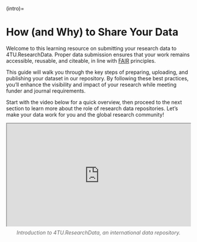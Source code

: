 (intro)=
# How (and Why) to Share Your Data

<style>
    .responsive-iframe-container {
        position: relative;
        overflow: hidden;
        padding-top: 56.25%; /* 16:9 Aspect Ratio */
        width: 100%;
    }

    .responsive-iframe-container iframe {
        position: absolute;
        top: 0;
        left: 0;
        width: 100%;
        height: 100%;
    }
    
    /* Add this block to centralize the caption */
    .caption {
        text-align: center;
        font-style: italic;
        margin-top: 8px;
        color: #666;
    }
</style>

Welcome to this learning resource on submitting your research data to 4TU.ResearchData. Proper data submission ensures that your work remains accessible, reusable, and citeable, in line with [FAIR](https://book.the-turing-way.org/reproducible-research/rdm/rdm-fair) principles.
 
This guide will walk you through the key steps of preparing, uploading, and publishing your dataset in our repository. By following these best practices, you’ll enhance the visibility and impact of your research while meeting funder and journal requirements.
 
Start with the video below for a quick overview, then proceed to the next section to learn more about the role of research data repositories. Let’s make your data work for you and the global research community!

<div class="responsive-iframe-container">
    <iframe src="https://www.youtube.com/embed/DdjDSmhOa64" allowfullscreen="allowfullscreen" allow="autoplay *; geolocation *; microphone *; camera *; midi *; encrypted-media *"></iframe>
</div>
<p class="caption">Introduction to 4TU.ResearchData, an international data repository.</p>

